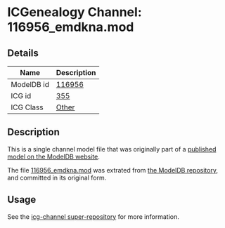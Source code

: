 # ICGenealogy Channel: 116956\_emdkna.mod

## Details

Name | Description
---- | -----------
ModelDB id | [116956](http://senselab.med.yale.edu/ModelDB/ShowModel.cshtml?model=116956)
ICG id | [355](http://icg.neurotheory.ox.ac.uk/channels/other/355)
ICG Class | [Other](http://icg.neurotheory.ox.ac.uk/channels/other)

## Description

This is a single channel model file that was originally part of a [published model on the ModelDB website](http://senselab.med.yale.edu/mModelDB/ShowModel.cshtml?model=116956).

The file [116956\_emdkna.mod](116956_emdkna.mod) was extrated from [the ModelDB repository](http://senselab.med.yale.edu/ModelDB/ShowModel.cshtml?model=116956), and committed in its original form.

## Usage

See the [icg-channel super-repository](https://github.com/icgenealogy/icg-channels) for more information.